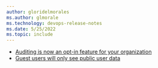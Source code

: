```yaml
---
author: gloridelmorales
ms.author: glmorale
ms.technology: devops-release-notes
ms.date: 5/25/2022
ms.topic: include
---
```


- [Auditing is now an opt-in feature for your organization](#auditing-is-now-an-opt-in-feature-for-your-organization)
- [Guest users will only see public user data](#guest-users-will-only-see-public-user-data)